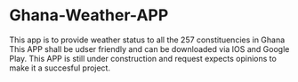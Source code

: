 # Ghana-Weather-APP
This app is to provide weather status to all the 257 constituencies in Ghana
This APP shall be udser friendly and can be downloaded via IOS and Google Play. 
This APP is still under construction and request expects opinions to make it a succesful project. 
